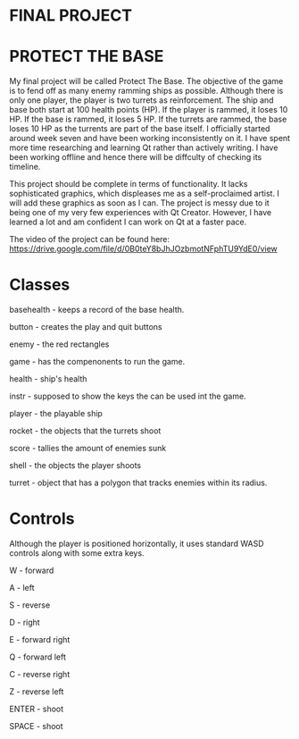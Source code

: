 # FINAL PROJECT

# PROTECT THE BASE
My final project will be called Protect The Base. The objective of the game is to fend off as many enemy ramming ships as possible.  Although there is only one player, the player is two turrets as reinforcement.  The ship and base both start at 100 health points (HP).  If the player is rammed, it loses 10 HP.  If the base is rammed, it loses 5 HP.  If the turrets are rammed, the base loses 10 HP as the turrents are part of the base itself. I officially started around week seven and have been working inconsistently on it.  I have spent more time researching and learning Qt rather than actively writing. I have been working offline and hence there will be diffculty of checking its timeline.

This project should be complete in terms of functionality.  It lacks sophisticated graphics, which displeases me as a self-proclaimed artist.  I will add these graphics as soon as I can.  The project is messy due to it being one of my very few experiences with Qt Creator.  However, I have learned a lot and am confident I can work on Qt at a faster pace.  

The video of the project can be found here: https://drive.google.com/file/d/0B0teY8bJhJOzbmotNFphTU9YdE0/view

# Classes
basehealth - keeps a record of the base health.

button - creates the play and quit buttons

enemy - the red rectangles

game - has the compenonents to run the game.

health - ship's health

instr - supposed to show the keys the can be used int the game.

player - the playable ship

rocket - the objects that the turrets shoot

score - tallies the amount of enemies sunk

shell - the objects the player shoots

turret - object that has a polygon that tracks enemies within its radius.

# Controls
Although the player is positioned horizontally, it uses standard WASD controls along with some extra keys.

W - forward

A - left

S - reverse

D - right

E - forward right

Q - forward left

C - reverse right

Z - reverse left

ENTER - shoot

SPACE - shoot
